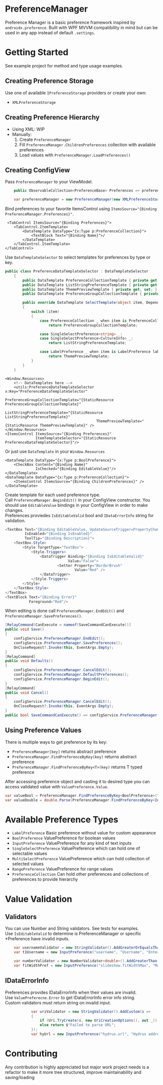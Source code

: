 # PreferenceManager
Preference Manager is a basic preference framework inspired by `androidx.preference`. Built with WPF MVVM compatibility in mind but can be used in any app instead of default `.settings`.

# Getting Started
See example project for method and type usage examples.
## Creating Preference Storage
Use one of available `IPreferenceStorage` providers or create your own:
-  `XMLPreferenceStorage`
## Creating Preference Hierarchy
- Using XML: WIP
- Manually:
    1. Create `PreferenceManager`
    2. Fill `PreferenceManager.ChildrenPreferences` collection with available preferences
    3. Load values with `PreferenceManager.LoadPreferences()`
## Creating ConfigView
Pass `PreferenceManager` to your ViewModel.  
```c#
    public ObservableCollection<PreferenceBase> Preferences => preferenceManager.Preferences;

    var preferenceManager = new PreferenceManager(new XMLPreferenceStorage("config.xml"));
```
Bind preferences to your favorite ItemsControl using `ItemsSource="{Binding PreferenceManager.Preferences}"`. 
```xaml
 <TabControl ItemsSource="{Binding Preferences}">
    <TabControl.ItemTemplate>
        <DataTemplate DataType="{x:Type p:PreferenceCollection}">
            <TextBlock Text="{Binding Name}">/
        </DataTemplate>
    </TabControl.ItemTemplate>
</TabControl>
```
Use `DataTemplateSelector` to select templates for preferences by type or key.
```c#
public class PreferenceDataTemplateSelector : DataTemplateSelector
    {
        public DataTemplate PreferenceCollectionTemplate { private get; set; }
        public DataTemplate ListStringPreferenceTemplate { private get; set; }
        public DataTemplate ThemePreviewTemplate { private get; set; }
        public DataTemplate PreferenceGroupCollectionTemplate { private get; set; }

        public override DataTemplate SelectTemplate(object item, DependencyObject container)
        {
            switch (item)
            {
                case PreferenceCollection _ when item is PreferenceCollection coll && coll.Key.EndsWith(".prefGroup"):
                    return PreferenceGroupCollectionTemplate;

                case SingleSelectPreference<string> _:
                case SingleSelectPreference<CultureInfo> _:
                    return ListStringPreferenceTemplate;

                case LabelPreference _ when item is LabelPreference labelPref && labelPref.Key == "theme.preview":
                    return ThemePreviewTemplate;
            }
        }
    }
```
```xaml
<Window.Resources>
    <!-- DataTemplates here -->
    <utils:PreferenceDataTemplateSelector x:Key="PreferenceDataTemplateSelector"
                                          PreferenceGroupCollectionTemplate="{StaticResource PreferenceGroupCollectionTemplate}"
                                          ListStringPreferenceTemplate="{StaticResource ListStringPreferenceTemplate}"
                                          ThemePreviewTemplate="{StaticResource ThemePreviewTemplate}" />
</Window.Resources>
<ItemsControl ItemsSource="{Binding Preferences}"
              ItemTemplateSelector="{StaticResource PreferenceDataTemplateSelector}"/>
```
Or just use `DataTemplate` in your `Window.Resources`
```xaml
<DataTemplate DataType="{x:Type p:BoolPreference}">
    <CheckBox Content="{Binding Name}"
              IsChecked="{Binding EditableValue}"/>
</DataTemplate>
<DataTemplate DataType="{x:Type p:PreferenceCollection}">
    <ItemsControl ItemsSource="{Binding ChildrenPreferences}" />
</DataTemplate>
```
Create template for each used preference type.  
Call `PreferenceManager.BeginEdit()` in your ConfigView constructor. 
You should use `EditableValue` bindings in your ConfigView in order to make changes.  
Preferences proviedes `IsEditableValid` bool and `IDataErrorInfo` string for validation.  
```c#
<TextBox Text="{Binding EditableValue, UpdateSourceTrigger=PropertyChanged}"
         IsEnabled="{Binding IsEnabled}"
         ToolTip="{Binding Description}">
    <TextBox.Style>
        <Style TargetType="TextBox">
            <Style.Triggers>
                <DataTrigger Binding="{Binding IsEditableValid}"
                             Value="False">
                        <Setter Property="BorderBrush"
                                Value="Red" />
                </DataTrigger>
            </Style.Triggers>
        </Style>
    </TextBox.Style>
</TextBox>
<TextBlock Text="{Binding Error}" 
           Foreground="Red"/>
```
When editing is done call `PreferenceManager.EndEdit()` and `PreferenceManager.SavePreferences()`. 
```c#
[RelayCommand(CanExecute = nameof(SaveCommandCanExecute))]
public void Save()
{
    configService.PreferenceManager.EndEdit();
    configService.PreferenceManager.SavePreferences();
    OnCloseRequest?.Invoke(this, EventArgs.Empty);
}
[RelayCommand]
public void Defaults()
{
    configService.PreferenceManager.CancelEdit();
    configService.PreferenceManager.DefaultPreferences();
    configService.PreferenceManager.BeginEdit();
}
[RelayCommand]
public void Cancel()
{
    configService.PreferenceManager.CancelEdit();
    OnCloseRequest?.Invoke(this, EventArgs.Empty);
}
public bool SaveCommandCanExecute() => configService.PreferenceManager.IsEditableValid;
```
## Using Preference Values
There is multiple ways to get preference by its key:
  -  `PreferenceManager[key]` returns abstract preference
  -  `PreferenceManager.FindPreferenceByKey(key)` returns abstract preference
  -  `PreferenceManager.FindPreferenceByKey<T>(key)` returns T typed preference
    
After accessing preference object and casting it to desired type you can access validated value with `ValuePreference.Value`.
```c#
var valueBool = PreferenceManager.FindPreferenceByKey<BoolPreference>("slideshow.fullscreen").Value
var valueDouble = double.Parse(PreferenceManager.FindPreferenceByKey<InputPreference>("slideshow.fitWidthMax").Value);
```

# Available Preference Types
- `LabelPreference` Basic preference without value for custom appearance
- `BoolPreference` ValuePreference for boolean values
- `InputPreference` ValuePreference for any kind of text inputs
- `SingleSelectPreference` ValuePreference which can hold one of selectable values
- `MultiSelectPreference` ValuePreference which can hold collection of selected values
- `RangePreference` ValuePreference for range values
- `PreferenceCollection` Can hold other preferences and collections of preferences to provide hierarchy

# Value Validation
## Validators
You can use Number and String validators. See tests for examples.  
Use `IsEditableValid` to determine is PreferenceManager or specific *Preference have invalid inputs.  

```c#
    var usernameValidator = new StringValidator().AddGreaterOrEqualsThan(3).AddLessOrEqualsThan(10);
    var t1Username = new InputPreference("username", "Username", "Enter your username", "User", usernameValidator);
```
```c#
    var numberValidator = new NumberValidator<double>().AddGreaterThan(0).AddLessOrEqualsThan(1).SetRejectInfinity().SetRejectNaN();
    var fitWidthPref = new InputPreference("slideshow.fitWidthMax", "Max Width Fit", "Set the preferred width fit where 1.0 is horizontal fit", "1", numberValidator);
```

## IDataErrorInfo
Preferences provides IDataErrorInfo when their values are invalid.  
Use `ValuePreferecne.Error` to get IDataErrorInfo error info string.  
Custom validators must return string on invalid input.  
```c#
            var uriValidator = new StringValidator().AddCustom(s =>
            {
                if (Uri.TryCreate(s, new UriCreationOptions(), out _)) return string.Empty;
                else return $"Failed to parse URL";
            });
            var hyUrl = new InputPreference("hydrus.url", "Hydrus address", defaultValue: "http://localhost:45869/", valueValidator: uriValidator );
```

# Contributing
Any contribution is highly appreciated but major work project needs is a refactor to make it more tree structured, improve maintainability and saving/loading
